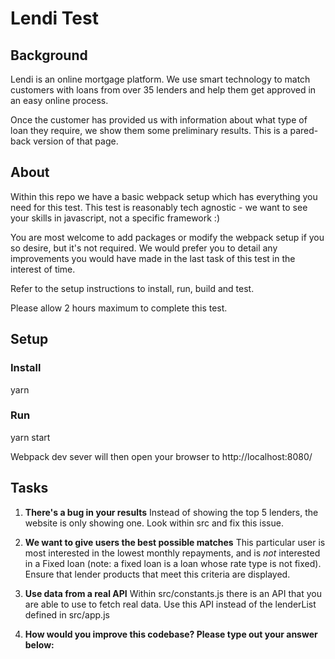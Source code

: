 # Lendi Test

## Background 
Lendi is an online mortgage platform. We use smart technology to match customers with loans from over 35 lenders and help them get approved in an easy online process.

Once the customer has provided us with information about what type of loan they require, we show them some preliminary results. This is a pared-back version of that page. 

## About
Within this repo we have a basic webpack setup which has everything you need for this test. This test is reasonably tech agnostic - we want to see your skills in javascript, not a specific framework :)

You are most welcome to add packages or modify the webpack setup if you so desire, but it's not required. We would prefer you to detail any improvements you would have made in the last task of this test in the interest of time. 

Refer to the setup instructions to install, run, build and test.

Please allow 2 hours maximum to complete this test.

## Setup

### Install
yarn

### Run
yarn start

Webpack dev sever will then open your browser to http://localhost:8080/

## Tasks

1) **There's a bug in your results**
Instead of showing the top 5 lenders, the website is only showing one. Look within src and fix this issue.

2) **We want to give users the best possible matches**
This particular user is most interested in the lowest monthly repayments, and is *not* interested in a Fixed loan (note: a fixed loan is a loan whose rate type is not fixed). Ensure that lender products that meet this criteria are displayed.

3) **Use data from a real API**
Within src/constants.js there is an API that you are able to 
use to fetch real data. Use this API instead of the lenderList defined in src/app.js

4) **How would you improve this codebase? Please type out your answer below:**

